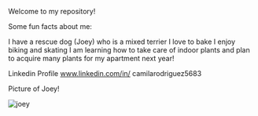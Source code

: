 
Welcome to my repository!

Some fun facts about me:

I have a rescue dog (Joey) who is a mixed terrier
I love to bake
I enjoy biking and skating
I am learning how to take care of indoor plants and plan to acquire  many plants for my apartment next year!


Linkedin Profile
www.linkedin.com/in/ camilarodriguez5683

Picture of Joey!

![joey](https://github.com/user-attachments/assets/d710c24a-0a44-4ab5-abe0-a313156019d2)
